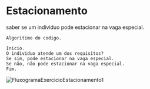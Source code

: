 # Estacionamento
saber se um individuo pode estacionar na vaga especial.
```
Algoritimo do codigo.

Inicio.
O individuo atende um dos requisitos?
Se sim, pode estacionar na vaga especial.
Se não, não pode estacionar na vaga especial.
Fim.
```
![FluxogramaExercicioEstacionamento1](https://user-images.githubusercontent.com/103974210/168107358-dba34347-532f-4dfe-9681-293d39a125c2.png)

